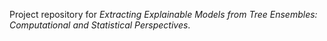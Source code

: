 Project repository for *Extracting Explainable Models from Tree Ensembles: Computational and Statistical Perspectives*.
